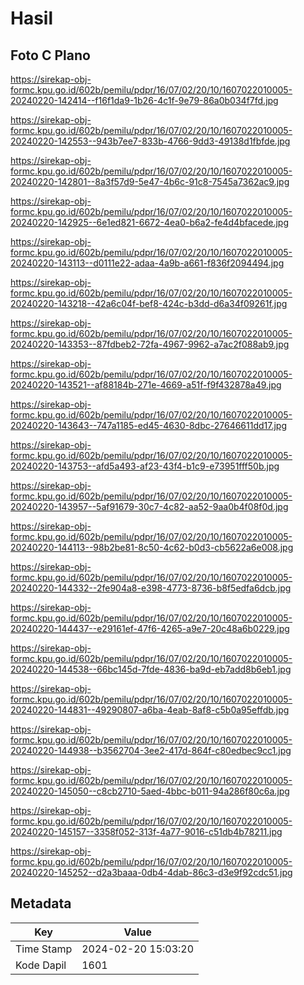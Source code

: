 # Hasil

## Foto C Plano

https://sirekap-obj-formc.kpu.go.id/602b/pemilu/pdpr/16/07/02/20/10/1607022010005-20240220-142414--f16f1da9-1b26-4c1f-9e79-86a0b034f7fd.jpg

https://sirekap-obj-formc.kpu.go.id/602b/pemilu/pdpr/16/07/02/20/10/1607022010005-20240220-142553--943b7ee7-833b-4766-9dd3-49138d1fbfde.jpg

https://sirekap-obj-formc.kpu.go.id/602b/pemilu/pdpr/16/07/02/20/10/1607022010005-20240220-142801--8a3f57d9-5e47-4b6c-91c8-7545a7362ac9.jpg

https://sirekap-obj-formc.kpu.go.id/602b/pemilu/pdpr/16/07/02/20/10/1607022010005-20240220-142925--6e1ed821-6672-4ea0-b6a2-fe4d4bfacede.jpg

https://sirekap-obj-formc.kpu.go.id/602b/pemilu/pdpr/16/07/02/20/10/1607022010005-20240220-143113--d0111e22-adaa-4a9b-a661-f836f2094494.jpg

https://sirekap-obj-formc.kpu.go.id/602b/pemilu/pdpr/16/07/02/20/10/1607022010005-20240220-143218--42a6c04f-bef8-424c-b3dd-d6a34f09261f.jpg

https://sirekap-obj-formc.kpu.go.id/602b/pemilu/pdpr/16/07/02/20/10/1607022010005-20240220-143353--87fdbeb2-72fa-4967-9962-a7ac2f088ab9.jpg

https://sirekap-obj-formc.kpu.go.id/602b/pemilu/pdpr/16/07/02/20/10/1607022010005-20240220-143521--af88184b-271e-4669-a51f-f9f432878a49.jpg

https://sirekap-obj-formc.kpu.go.id/602b/pemilu/pdpr/16/07/02/20/10/1607022010005-20240220-143643--747a1185-ed45-4630-8dbc-27646611dd17.jpg

https://sirekap-obj-formc.kpu.go.id/602b/pemilu/pdpr/16/07/02/20/10/1607022010005-20240220-143753--afd5a493-af23-43f4-b1c9-e73951fff50b.jpg

https://sirekap-obj-formc.kpu.go.id/602b/pemilu/pdpr/16/07/02/20/10/1607022010005-20240220-143957--5af91679-30c7-4c82-aa52-9aa0b4f08f0d.jpg

https://sirekap-obj-formc.kpu.go.id/602b/pemilu/pdpr/16/07/02/20/10/1607022010005-20240220-144113--98b2be81-8c50-4c62-b0d3-cb5622a6e008.jpg

https://sirekap-obj-formc.kpu.go.id/602b/pemilu/pdpr/16/07/02/20/10/1607022010005-20240220-144332--2fe904a8-e398-4773-8736-b8f5edfa6dcb.jpg

https://sirekap-obj-formc.kpu.go.id/602b/pemilu/pdpr/16/07/02/20/10/1607022010005-20240220-144437--e29161ef-47f6-4265-a9e7-20c48a6b0229.jpg

https://sirekap-obj-formc.kpu.go.id/602b/pemilu/pdpr/16/07/02/20/10/1607022010005-20240220-144538--66bc145d-7fde-4836-ba9d-eb7add8b6eb1.jpg

https://sirekap-obj-formc.kpu.go.id/602b/pemilu/pdpr/16/07/02/20/10/1607022010005-20240220-144831--49290807-a6ba-4eab-8af8-c5b0a95effdb.jpg

https://sirekap-obj-formc.kpu.go.id/602b/pemilu/pdpr/16/07/02/20/10/1607022010005-20240220-144938--b3562704-3ee2-417d-864f-c80edbec9cc1.jpg

https://sirekap-obj-formc.kpu.go.id/602b/pemilu/pdpr/16/07/02/20/10/1607022010005-20240220-145050--c8cb2710-5aed-4bbc-b011-94a286f80c6a.jpg

https://sirekap-obj-formc.kpu.go.id/602b/pemilu/pdpr/16/07/02/20/10/1607022010005-20240220-145157--3358f052-313f-4a77-9016-c51db4b78211.jpg

https://sirekap-obj-formc.kpu.go.id/602b/pemilu/pdpr/16/07/02/20/10/1607022010005-20240220-145252--d2a3baaa-0db4-4dab-86c3-d3e9f92cdc51.jpg


## Metadata

| Key        | Value               |
| ---------- | ------------------- |
| Time Stamp | 2024-02-20 15:03:20 |
| Kode Dapil | 1601                |



